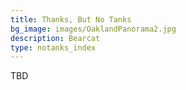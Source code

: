 ```yaml
---
title: Thanks, But No Tanks
bg_image: images/OaklandPanorama2.jpg
description: Bearcat
type: notanks_index
---
```

TBD